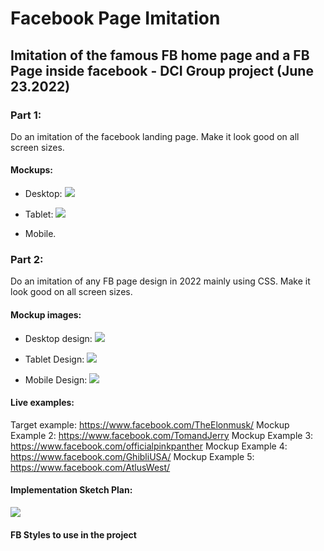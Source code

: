 # Facebook Page Imitation

## Imitation of the famous FB home page and a FB Page inside facebook - DCI Group project (June 23.2022)

### Part 1:

Do an imitation of the facebook landing page.
Make it look good on all screen sizes.

#### Mockups:

- Desktop:
  ![](Landing%20Page%20Design/Screenshot%202022-06-24%20at%2009-16-34%20Screenshot.png)

- Tablet:
  ![](Landing%20Page%20Design/Screenshot%202022-06-24%20at%2009-17-09%20Screenshot.png)

- Mobile.

### Part 2:

Do an imitation of any FB page design in 2022 mainly using CSS.
Make it look good on all screen sizes.

#### Mockup images:

- Desktop design:
  ![](Design/DesktopDesign.png)

- Tablet Design:
  ![](Design/Tablet%20Design.png)

- Mobile Design:
  ![](Design/Mobile%20Design.png)

#### Live examples:

Target example: https://www.facebook.com/TheElonmusk/
Mockup Example 2: https://www.facebook.com/TomandJerry
Mockup Example 3: https://www.facebook.com/officialpinkpanther
Mockup Example 4: https://www.facebook.com/GhibliUSA/
Mockup Example 5: https://www.facebook.com/AtlusWest/

#### Implementation Sketch Plan:

![](Design%20Sketches/DesignSketchIMG1.jpg) [](Design%20Sketches)

#### FB Styles to use in the project

[](styles.md)
